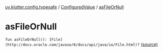 [uy.klutter.config.typesafe](../index.md) / [ConfiguredValue](index.md) / [asFileOrNull](.)


# asFileOrNull
`fun asFileOrNull(): [File](http://docs.oracle.com/javase/6/docs/api/java/io/File.html)?` [(source)](https://github.com/kohesive/klutter/blob/master/config-typesafe-jdk6/src/main/kotlin/uy/klutter/config/typesafe/TypesafeConfig_Ext.kt#L40)


